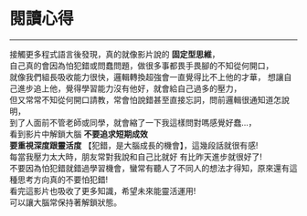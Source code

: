 # 閱讀心得
***

接觸更多程式語言後發現，真的就像影片說的 **固定型思維**，  
自己真的會因為怕犯錯或問蠢問題，做很多事都畏手畏腳的不知從何開口，  
就像我們組長吸收能力很快，邏輯轉換超強會一直覺得比不上他的才華，
想讓自己進步追上他，覺得學習能力沒有他好，就會給自己過多的壓力，  
但又常常不知從何開口請教，常會怕說錯甚至直接忘詞，問前邏輯很通知道怎說明，  
到了人面前不管老師或同學，就會縮了一下我這樣問對嗎感覺好蠢...，  
看到影片中解鎖大腦 **不要追求短期成效**  
**要重視深度跟靈活度** 【犯錯，是大腦成長的機會】，這幾段話就很有感!  
每當我壓力太大時，朋友常對我說和自己比就好 有比昨天進步就很好了!  
不要因為怕犯錯就錯過學習機會，蠻常有聽人了不同人的想法才得知，原來還有這種思考方向真的不要怕犯錯!  
看完這影片也吸收了更多知識，希望未來能靈活運用!  
可以讓大腦常保持著解鎖狀態。